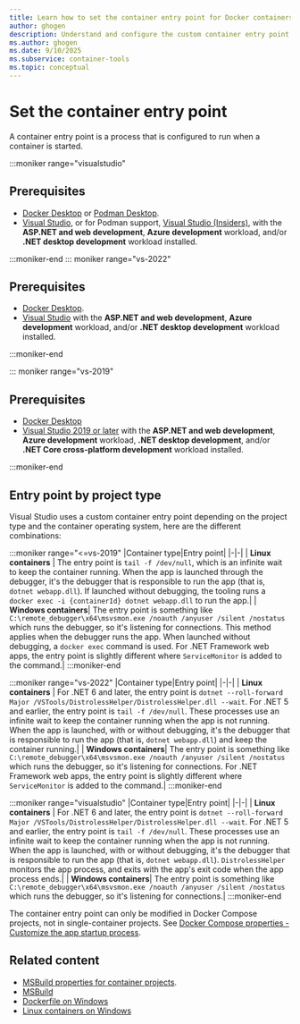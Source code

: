 ```yaml
---
title: Learn how to set the container entry point for Docker containers in Visual Studio
author: ghogen
description: Understand and configure the custom container entry point set by Visual Studio based on the project type and the container operating system.
ms.author: ghogen
ms.date: 9/10/2025
ms.subservice: container-tools
ms.topic: conceptual
---
```


# Set the container entry point

A container entry point is a process that is configured to run when a container is started.

:::moniker range="visualstudio"

## Prerequisites

- [Docker Desktop](https://hub.docker.com/editions/community/docker-ce-desktop-windows) or [Podman Desktop](https://podman-desktop.io/downloads).
- [Visual Studio](https://visualstudio.microsoft.com/downloads/?cid=learn-onpage-download-cta), or for Podman support, [Visual Studio (Insiders)](https://visualstudio.microsoft.com/insiders/?cid=learn-onpage-download-cta), with the **ASP.NET and web development**, **Azure development** workload, and/or **.NET desktop development** workload installed.

:::moniker-end
::: moniker range="vs-2022"

## Prerequisites

- [Docker Desktop](https://hub.docker.com/editions/community/docker-ce-desktop-windows).
- [Visual Studio](https://visualstudio.microsoft.com/downloads/?cid=learn-onpage-download-cta) with the **ASP.NET and web development**, **Azure development** workload, and/or **.NET desktop development** workload installed.

:::moniker-end

::: moniker range="vs-2019"

## Prerequisites

- [Docker Desktop](https://hub.docker.com/editions/community/docker-ce-desktop-windows)
- [Visual Studio 2019 or later](https://visualstudio.microsoft.com/downloads/?cid=learn-onpage-download-cta) with the **ASP.NET and web development**, **Azure development** workload, **.NET desktop development**, and/or **.NET Core cross-platform development** workload installed.

:::moniker-end

## Entry point by project type

Visual Studio uses a custom container entry point depending on the project type and the container operating system, here are the different combinations:

:::moniker range="<=vs-2019"
|Container type|Entry point|
|-|-|
| **Linux containers** | The entry point is `tail -f /dev/null`, which is an infinite wait to keep the container running. When the app is launched through the debugger, it's the debugger that is responsible to run the app (that is, `dotnet webapp.dll`). If launched without debugging, the tooling runs a `docker exec -i {containerId} dotnet webapp.dll` to run the app.|
| **Windows containers**| The entry point is something like `C:\remote_debugger\x64\msvsmon.exe /noauth /anyuser /silent /nostatus` which runs the debugger, so it's listening for connections. This method applies when the debugger runs the app. When launched without debugging, a `docker exec` command is used. For .NET Framework web apps, the entry point is slightly different where `ServiceMonitor` is added to the command.|
:::moniker-end

:::moniker range="vs-2022"
|Container type|Entry point|
|-|-|
| **Linux containers** | For .NET 6 and later, the entry point is `dotnet --roll-forward Major /VSTools/DistrolessHelper/DistrolessHelper.dll --wait`. For .NET 5 and earlier, the entry point is `tail -f /dev/null`. These processes use an infinite wait to keep the container running when the app is not running. When the app is launched, with or without debugging, it's the debugger that is responsible to run the app (that is, `dotnet webapp.dll`) and keep the container running.|
| **Windows containers**| The entry point is something like `C:\remote_debugger\x64\msvsmon.exe /noauth /anyuser /silent /nostatus` which runs the debugger, so it's listening for connections. For .NET Framework web apps, the entry point is slightly different where `ServiceMonitor` is added to the command.|
:::moniker-end

:::moniker range="visualstudio"
|Container type|Entry point|
|-|-|
| **Linux containers** | For .NET 6 and later, the entry point is `dotnet --roll-forward Major /VSTools/DistrolessHelper/DistrolessHelper.dll --wait`. For .NET 5 and earlier, the entry point is `tail -f /dev/null`. These processes use an infinite wait to keep the container running when the app is not running. When the app is launched, with or without debugging, it's the debugger that is responsible to run the app (that is, `dotnet webapp.dll`). `DistrolessHelper` monitors the app process, and exits with the app's exit code when the app process ends.|
| **Windows containers**| The entry point is something like `C:\remote_debugger\x64\msvsmon.exe /noauth /anyuser /silent /nostatus` which runs the debugger, so it's listening for connections.|
:::moniker-end

The container entry point can only be modified in Docker Compose projects, not in single-container projects. See [Docker Compose properties - Customize the app startup process](docker-compose-properties.md#customize-the-app-startup-process).

## Related content

- [MSBuild properties for container projects](container-msbuild-properties.md).
- [MSBuild](../msbuild/msbuild.md)
- [Dockerfile on Windows](/virtualization/windowscontainers/manage-docker/manage-windows-dockerfile)
- [Linux containers on Windows](/virtualization/windowscontainers/deploy-containers/linux-containers)
